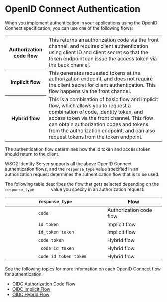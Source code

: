 # OpenID Connect Authentication

When you implement authentication in your applications using the OpenID Connect specification, you can use one of the following flows:

<table>
    <tr>
        <th>Authorization code flow</th>
        <td>
            This returns an authorization code via the front channel, and requires client authentication using client ID and client secret so that the token endpoint can issue the access token via the back channel.
        </td>
    </tr>
    <tr>
        <th>Implicit flow</th>
        <td>
            This generates requested tokens at the authorization endpoint, and does not require the client secret for client authentication. This flow happens via the front channel.
        </td>
    </tr>
    <tr>
        <th>Hybrid flow</th>
        <td>
            This is a combination of basic flow and implicit flow, which allows you to request a combination of code, identity token, and access token via the front channel. This flow can obtain authorization codes and tokens from the authorization endpoint, and can also request tokens from the token endpoint.
        </td>
    </tr>
</table>

The authentication flow determines how the id token and access token
should return to the client.

WSO2 Identity Server supports all the above OpenID Connect
authentication flows, and the `response_type` value
specified in an authorization request determines the authentication flow
that is to be used.

The following table describes the flow that gets selected depending on
the `         response_type        ` value you specify in an
authorization request:

| `response_type` | Flow                    |
|----------------------------------------------------|-------------------------|
| `             code            `                    | Authorization code flow |
| `             id_token            `                | Implicit flow           |
| `             id_token token            `          | Implicit flow           |
| `             code token            `              | Hybrid flow             |
| `              code id_token             `         | Hybrid flow             |
| `             code id_token token            `     | Hybrid flow             |

See the following topics for more information on each OpenID Connect
flow for authentication:

- [OIDC Authorization Code Flow]({{base_path}}/openid-connect-basic-client-profile)
- [OIDC Implicit Flow]({{base_path}}/openid-connect-implicit-client-profile)
- [OIDC Hybrid Flow]({{base_path}}/openid-connect-hybrid-flow)